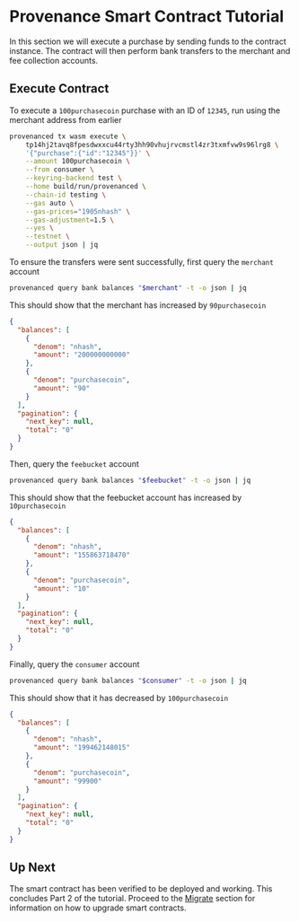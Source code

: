# Provenance Smart Contract Tutorial

In this section we will execute a purchase by sending funds to the contract instance. The contract
will then perform bank transfers to the merchant and fee collection accounts.

## Execute Contract

To execute a `100purchasecoin` purchase with an ID of `12345`, run using the merchant address from earlier

```bash
provenanced tx wasm execute \
    tp14hj2tavq8fpesdwxxcu44rty3hh90vhujrvcmstl4zr3txmfvw9s96lrg8 \
    '{"purchase":{"id":"12345"}}' \
    --amount 100purchasecoin \
    --from consumer \
    --keyring-backend test \
    --home build/run/provenanced \
    --chain-id testing \
    --gas auto \
    --gas-prices="1905nhash" \
	--gas-adjustment=1.5 \
    --yes \
    --testnet \
	--output json | jq
```

To ensure the transfers were sent successfully, first query the `merchant` account

```bash
provenanced query bank balances "$merchant" -t -o json | jq
```

This should show that the merchant has increased by `90purchasecoin`

```json
{
  "balances": [
    {
      "denom": "nhash",
      "amount": "200000000000"
    },
    {
      "denom": "purchasecoin",
      "amount": "90"
    }
  ],
  "pagination": {
    "next_key": null,
    "total": "0"
  }
}
```

Then, query the `feebucket` account

```bash
provenanced query bank balances "$feebucket" -t -o json | jq
```

This should show that the feebucket account has increased by `10purchasecoin`

```json
{
  "balances": [
    {
      "denom": "nhash",
      "amount": "155863718470"
    },
    {
      "denom": "purchasecoin",
      "amount": "10"
    }
  ],
  "pagination": {
    "next_key": null,
    "total": "0"
  }
}
```

Finally, query the `consumer` account

```bash
provenanced query bank balances "$consumer" -t -o json | jq
```

This should show that it has decreased by `100purchasecoin`

```json
{
  "balances": [
    {
      "denom": "nhash",
      "amount": "199462148015"
    },
    {
      "denom": "purchasecoin",
      "amount": "99900"
    }
  ],
  "pagination": {
    "next_key": null,
    "total": "0"
  }
}
```

## Up Next

The smart contract has been verified to be deployed and working. This concludes Part 2 of the
tutorial. Proceed to the [Migrate](13-migrate.md) section for information on how to upgrade smart
contracts.
